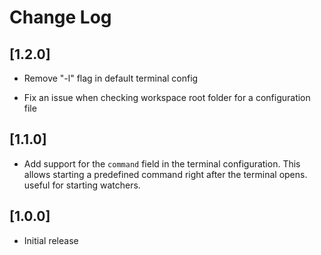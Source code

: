 # Change Log

## [1.2.0]

- Remove "-l" flag in default terminal config

- Fix an issue when checking workspace root folder for a configuration file

## [1.1.0]

- Add support for the `command` field in the terminal configuration. This allows starting a predefined command right after the terminal opens. useful for starting watchers.

## [1.0.0]

- Initial release
